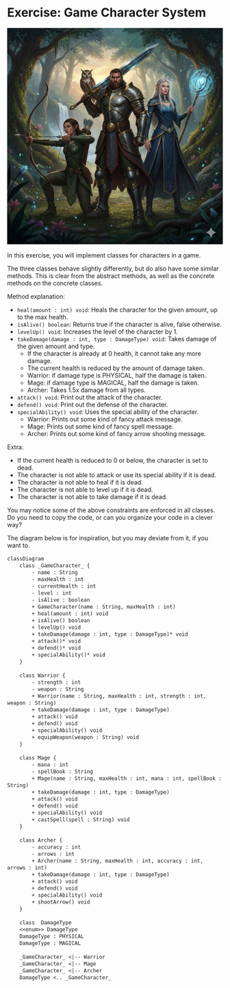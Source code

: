 # Exercise: Game Character System

![Game characters](Resources/GameCharacters.jpg)

In this exercise, you will implement classes for characters in a game.

The three classes behave slightly differently, but do also have some similar methods. This is clear from the abstract methods, as well as the concrete methods on the concrete classes.

Method explanation:

- `heal(amount : int) void`: Heals the character for the given amount, up to the max health.
- `isAlive() boolean`: Returns true if the character is alive, false otherwise.
- `levelUp() void`: Increases the level of the character by 1.
- `takeDamage(damage : int, type : DamageType) void`: Takes damage of the given amount and type. 
  - If the character is already at 0 health, it cannot take any more damage.
  - The current health is reduced by the amount of damage taken.
  - Warrior: if damage type is PHYSICAL, half the damage is taken.
  - Mage: if damage type is MAGICAL, half the damage is taken.
  - Archer: Takes 1.5x damage from all types.
- `attack() void`: Print out the attack of the character.
- `defend() void`: Print out the defense of the character.
- `specialAbility() void`: Uses the special ability of the character.
  - Warrior: Prints out some kind of fancy attack message.
  - Mage: Prints out some kind of fancy spell message.
  - Archer: Prints out some kind of fancy arrow shooting message.


Extra:
- If the current health is reduced to 0 or below, the character is set to dead.
- The character is not able to attack or use its special ability if it is dead.
- The character is not able to heal if it is dead.
- The character is not able to level up if it is dead.
- The character is not able to take damage if it is dead.

You may notice some of the above constraints are enforced in all classes. Do you need to copy the code, or can you organize your code in a clever way?

The diagram below is for inspiration, but you may deviate from it, if you want to.

```mermaid
classDiagram
    class _GameCharacter_ {
        - name : String
        - maxHealth : int
        - currentHealth : int
        - level : int
        - isAlive : boolean
        + GameCharacter(name : String, maxHealth : int)
        + heal(amount : int) void
        + isAlive() boolean
        + levelUp() void
        + takeDamage(damage : int, type : DamageType)* void
        + attack()* void
        + defend()* void
        + specialAbility()* void
    }
    
    class Warrior {
        - strength : int
        - weapon : String
        + Warrior(name : String, maxHealth : int, strength : int, weapon : String)
        + takeDamage(damage : int, type : DamageType)
        + attack() void
        + defend() void
        + specialAbility() void
        + equipWeapon(weapon : String) void
    }
    
    class Mage {
        - mana : int
        - spellBook : String
        + Mage(name : String, maxHealth : int, mana : int, spellBook : String)
        + takeDamage(damage : int, type : DamageType)
        + attack() void
        + defend() void
        + specialAbility() void
        + castSpell(spell : String) void
    }
    
    class Archer {
        - accuracy : int
        - arrows : int
        + Archer(name : String, maxHealth : int, accuracy : int, arrows : int)
        + takeDamage(damage : int, type : DamageType)
        + attack() void
        + defend() void
        + specialAbility() void
        + shootArrow() void
    }

    class  DamageType 
    <<enum>> DamageType
    DamageType : PHYSICAL 
    DamageType : MAGICAL
    
    _GameCharacter_ <|-- Warrior
    _GameCharacter_ <|-- Mage
    _GameCharacter_ <|-- Archer
    DamageType <.. _GameCharacter_
```
